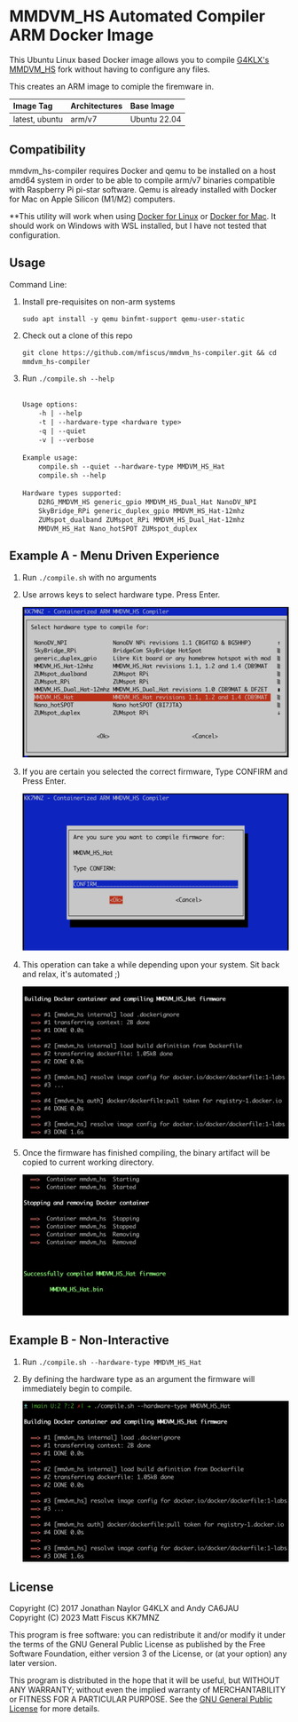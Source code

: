  # MMDVM_HS Automated Compiler ARM Docker Image

This Ubuntu Linux based Docker image allows you to compile [G4KLX's](https://github.com/g4klx) [MMDVM_HS](https://github.com/g4klx/MMDVM_HS) fork without having to configure any files.

This creates an ARM image to comiple the firemware in.

| Image Tag             | Architectures           | Base Image         | 
| :-------------------- | :-----------------------| :----------------- | 
| latest, ubuntu        | arm/v7                  | Ubuntu 22.04       | 

## Compatibility

mmdvm_hs-compiler requires Docker and qemu to be installed on a host amd64 system in order to be able to compile arm/v7 binaries compatible with Raspberry Pi pi-star software. Qemu is already installed with Docker for Mac on Apple Silicon (M1/M2) computers.

**This utility will work when using [Docker for Linux](https://docs.docker.com/desktop/install/linux-install/) or [Docker for Mac](https://docs.docker.com/desktop/install/mac-install/). It should work on Windows with WSL installed, but I have not tested that configuration.

## Usage

Command Line:

1. Install pre-requisites on non-arm systems
   ```console
   sudo apt install -y qemu binfmt-support qemu-user-static
   ```

2. Check out a clone of this repo
   ```console
   git clone https://github.com/mfiscus/mmdvm_hs-compiler.git && cd mmdvm_hs-compiler
   ```

3. Run `./compile.sh --help`

    ```console
    
    Usage options:
        -h | --help
        -t | --hardware-type <hardware type>
        -q | --quiet
        -v | --verbose
   
    Example usage:
        compile.sh --quiet --hardware-type MMDVM_HS_Hat
        compile.sh --help
   
    Hardware types supported:
        D2RG_MMDVM_HS generic_gpio MMDVM_HS_Dual_Hat NanoDV_NPI
	    SkyBridge_RPi generic_duplex_gpio MMDVM_HS_Hat-12mhz
	    ZUMspot_dualband ZUMspot_RPi MMDVM_HS_Dual_Hat-12mhz
	    MMDVM_HS_Hat Nano_hotSPOT ZUMspot_duplex

    ```

## Example A - Menu Driven Experience

1. Run `./compile.sh` with no arguments  

2. Use arrows keys to select hardware type. Press Enter.  

    ![main-menu](https://raw.githubusercontent.com/mfiscus/mmdvm_hs-compiler/main/images/main-menu.png)

3. If you are certain you selected the correct firmware, Type CONFIRM and Press Enter.  
  
    ![confirm](https://raw.githubusercontent.com/mfiscus/mmdvm_hs-compiler/main/images/confirm.png)  

4. This operation can take a while depending upon your system. Sit back and relax, it's automated ;)

    ![compile](https://raw.githubusercontent.com/mfiscus/mmdvm_hs-compiler/main/images/compile.png)  

5. Once the firmware has finished compiling, the binary artifact will be copied to current working directory.  

    ![done](https://raw.githubusercontent.com/mfiscus/mmdvm_hs-compiler/main/images/done.png)  

## Example B - Non-Interactive

1. Run `./compile.sh --hardware-type MMDVM_HS_Hat`  

2. By defining the hardware type as an argument the firmware will immediately begin to compile.

    ![non-interactive](https://raw.githubusercontent.com/mfiscus/mmdvm_hs-compiler/main/images/non-interactive.png)  


## License

Copyright (C) 2017 Jonathan Naylor G4KLX and Andy CA6JAU  
Copyright (C) 2023 Matt Fiscus KK7MNZ

This program is free software: you can redistribute it and/or modify it under the terms of the GNU General Public License as published by the Free Software Foundation, either version 3 of the License, or (at your option) any later version.

This program is distributed in the hope that it will be useful, but WITHOUT ANY WARRANTY; without even the implied warranty of MERCHANTABILITY or FITNESS FOR A PARTICULAR PURPOSE.  See the [GNU General Public License](./LICENSE) for more details.

